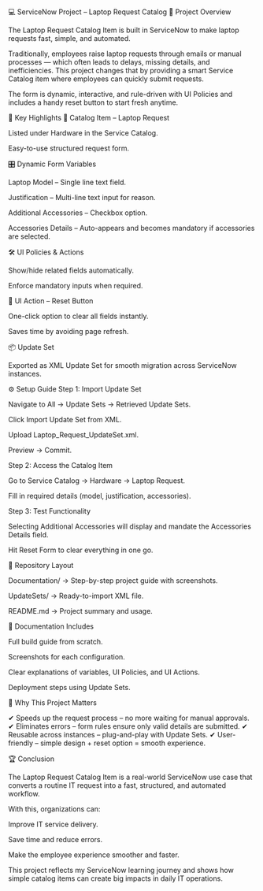 💻 ServiceNow Project – Laptop Request Catalog 🚀 Project Overview

The Laptop Request Catalog Item is built in ServiceNow to make laptop requests fast, simple, and automated.

Traditionally, employees raise laptop requests through emails or manual processes — which often leads to delays, missing details, and inefficiencies. This project changes that by providing a smart Service Catalog item where employees can quickly submit requests.

The form is dynamic, interactive, and rule-driven with UI Policies and includes a handy reset button to start fresh anytime.

🔑 Key Highlights 📂 Catalog Item – Laptop Request

Listed under Hardware in the Service Catalog.

Easy-to-use structured request form.

🎛 Dynamic Form Variables

Laptop Model – Single line text field.

Justification – Multi-line text input for reason.

Additional Accessories – Checkbox option.

Accessories Details – Auto-appears and becomes mandatory if accessories are selected.

🛠 UI Policies & Actions

Show/hide related fields automatically.

Enforce mandatory inputs when required.

🔄 UI Action – Reset Button

One-click option to clear all fields instantly.

Saves time by avoiding page refresh.

📦 Update Set

Exported as XML Update Set for smooth migration across ServiceNow instances.

⚙ Setup Guide Step 1: Import Update Set

Navigate to All → Update Sets → Retrieved Update Sets.

Click Import Update Set from XML.

Upload Laptop_Request_UpdateSet.xml.

Preview → Commit.

Step 2: Access the Catalog Item

Go to Service Catalog → Hardware → Laptop Request.

Fill in required details (model, justification, accessories).

Step 3: Test Functionality

Selecting Additional Accessories will display and mandate the Accessories Details field.

Hit Reset Form to clear everything in one go.

📁 Repository Layout

Documentation/ → Step-by-step project guide with screenshots.

UpdateSets/ → Ready-to-import XML file.

README.md → Project summary and usage.

📘 Documentation Includes

Full build guide from scratch.

Screenshots for each configuration.

Clear explanations of variables, UI Policies, and UI Actions.

Deployment steps using Update Sets.

🌟 Why This Project Matters

✔ Speeds up the request process – no more waiting for manual approvals. ✔ Eliminates errors – form rules ensure only valid details are submitted. ✔ Reusable across instances – plug-and-play with Update Sets. ✔ User-friendly – simple design + reset option = smooth experience.

🏆 Conclusion

The Laptop Request Catalog Item is a real-world ServiceNow use case that converts a routine IT request into a fast, structured, and automated workflow.

With this, organizations can:

Improve IT service delivery.

Save time and reduce errors.

Make the employee experience smoother and faster.

This project reflects my ServiceNow learning journey and shows how simple catalog items can create big impacts in daily IT operations.
